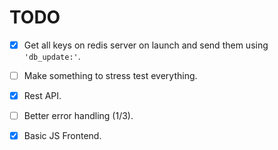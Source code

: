 # TODO

- [x] Get all keys on redis server on launch and send them using ```'db_update:'```.

- [ ] Make something to stress test everything.

- [x] Rest API.

- [ ] Better error handling (1/3).
- [x] Basic JS Frontend.
